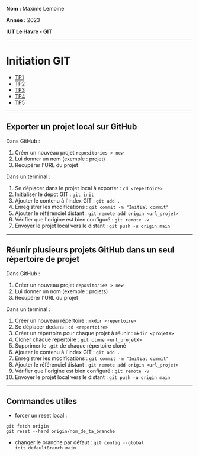 **Nom :** Maxime Lemoine

**Année :** 2023

**IUT Le Havre - GIT**

---

# Initiation GIT


* [TP1](https://github.com/Maximeuuu/initiation_GIT/tree/main/TP1)
* [TP2](https://github.com/Maximeuuu/initiation_GIT/tree/main/TP2)
* [TP3](https://github.com/Maximeuuu/initiation_GIT/tree/main/TP3)
* [TP4](https://github.com/Maximeuuu/initiation_GIT/tree/main/TP4)
* [TP5](https://github.com/Maximeuuu/initiation_GIT/tree/main/TP5)

* * *

## Exporter un projet local sur GitHub

Dans GitHub :

1. Créer un nouveau projet ``repositories > new``
2. Lui donner un nom (exemple : projet)
3. Récupérer l'URL du projet

Dans un terminal :

1. Se déplacer dans le projet local à exporter : ``cd <repertoire>``
2. Initialiser le dépot GIT : ``git init``
3. Ajouter le contenu à l'index GIT : ``git add .``
4. Enregistrer les modifications : ``git commit -m "Initial commit"``
5. Ajouter le référenciel distant : ``git remote add origin <url_projet>``
6. Vérifier que l'origine est bien configuré : ``git remote -v``
7. Envoyer le projet local vers le distant : ``git push -u origin main``

* * *

## Réunir plusieurs projets GitHub dans un seul répertoire de projet

Dans GitHub : 

1. Créer un nouveau projet ``repositories > new``
2. Lui donner un nom (exemple : projets)
3. Récupérer l'URL du projet

Dans un terminal :

1. Créer un nouveau répertoire : ``mkdir <repertoire>``
2. Se déplacer dedans : ``cd <repertoire>``
3. Créer un répertoire pour chaque projet à réunir : ``mkdir <projetX>``
4. Cloner chaque repertoire : ``git clone <url_projetX>``
5. Supprimer le ``.git`` de chaque répertoire cloné
6. Ajouter le contenu à l'index GIT : ``git add .``
7. Enregistrer les modifications : ``git commit -m "Initial commit"``
8. Ajouter le référenciel distant : ``git remote add origin <url_projet>``
9. Vérifier que l'origine est bien configuré : ``git remote -v``
10. Envoyer le projet local vers le distant : ``git push -u origin main``

* * *

## Commandes utiles

- forcer un reset local :
```
git fetch origin
git reset --hard origin/nom_de_ta_branche
```

- changer le branche par défaut : ``git config --global init.defaultBranch main``
